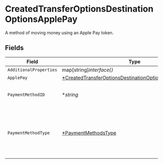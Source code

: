 # CreatedTransferOptionsDestinationOptionsApplePay

A method of moving money using an Apple Pay token.


## Fields

| Field                                                                                                                                        | Type                                                                                                                                         | Required                                                                                                                                     | Description                                                                                                                                  | Example                                                                                                                                      |
| -------------------------------------------------------------------------------------------------------------------------------------------- | -------------------------------------------------------------------------------------------------------------------------------------------- | -------------------------------------------------------------------------------------------------------------------------------------------- | -------------------------------------------------------------------------------------------------------------------------------------------- | -------------------------------------------------------------------------------------------------------------------------------------------- |
| `AdditionalProperties`                                                                                                                       | map[string]*interface{}*                                                                                                                     | :heavy_minus_sign:                                                                                                                           | N/A                                                                                                                                          | [object Object]                                                                                                                              |
| `ApplePay`                                                                                                                                   | [*CreatedTransferOptionsDestinationOptionsApplePayApplePay](../../models/shared/createdtransferoptionsdestinationoptionsapplepayapplepay.md) | :heavy_minus_sign:                                                                                                                           | N/A                                                                                                                                          |                                                                                                                                              |
| `PaymentMethodID`                                                                                                                            | **string*                                                                                                                                    | :heavy_minus_sign:                                                                                                                           | UUID v4                                                                                                                                      | ec7e1848-dc80-4ab0-8827-dd7fc0737b43                                                                                                         |
| `PaymentMethodType`                                                                                                                          | [*PaymentMethodsType](../../models/shared/paymentmethodstype.md)                                                                             | :heavy_minus_sign:                                                                                                                           | The payment method type that represents a payment rail and directionality                                                                    |                                                                                                                                              |